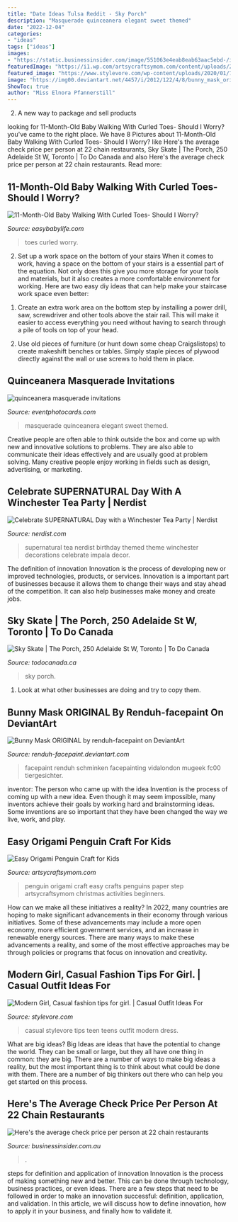 ```yaml
---
title: "Date Ideas Tulsa Reddit - Sky Porch"
description: "Masquerade quinceanera elegant sweet themed"
date: "2022-12-04"
categories:
- "ideas"
tags: ["ideas"]
images:
- "https://static.businessinsider.com/image/551063e4eab8eab63aac5ebd-/image.jpg"
featuredImage: "https://i1.wp.com/artsycraftsymom.com/content/uploads/2017/12/Origami-Penguin-Craft-2721.jpg?fit=680%2C453&amp;ssl=1"
featured_image: "https://www.stylevore.com/wp-content/uploads/2020/01/74605117_443244499726213_5928080189273079855_n.jpg"
image: "https://img00.deviantart.net/4457/i/2012/122/4/8/bunny_mask_original_by_renduh_facepaint-d4ycibq.jpg"
ShowToc: true
author: "Miss Elnora Pfannerstill"
---
```



2. A new way to package and sell products

	

		
looking for 11-Month-Old Baby Walking With Curled Toes- Should I Worry? you've came to the right place. We have 8 Pictures about 11-Month-Old Baby Walking With Curled Toes- Should I Worry? like Here&#039;s the average check price per person at 22 chain restaurants, Sky Skate | The Porch, 250 Adelaide St W, Toronto | To Do Canada and also Here&#039;s the average check price per person at 22 chain restaurants. Read more:
		
    
## 11-Month-Old Baby Walking With Curled Toes- Should I Worry?

<img loading=lazy src="https://www.easybabylife.com/wp-content/uploads/2014/03/baby-walking-with-curled-toes-735-683x1024.jpg" onerror="this.onerror=null;this.src='https://tse2.mm.bing.net/th?id=OIP.KX0MJCta7Rd94X-mAB6k2wHaLG&amp;pid=15.1';" alt="11-Month-Old Baby Walking With Curled Toes- Should I Worry?">

_Source: easybabylife.com_

>toes curled worry. 

	

2) Set up a work space on the bottom of your stairs
When it comes to work, having a space on the bottom of your stairs is a essential part of the equation. Not only does this give you more storage for your tools and materials, but it also creates a more comfortable environment for working. Here are two easy diy ideas that can help make your staircase work space even better:
1. Create an extra work area on the bottom step by installing a power drill, saw, screwdriver and other tools above the stair rail. This will make it easier to access everything you need without having to search through a pile of tools on top of your head.

2. Use old pieces of furniture (or hunt down some cheap Craigslistops) to create makeshift benches or tables. Simply staple pieces of plywood directly against the wall or use screws to hold them in place.

    
## Quinceanera Masquerade Invitations

<img loading=lazy src="http://www.eventphotocards.com/blogevent/wp-content/uploads/2011/03/Picture-1061.jpg" onerror="this.onerror=null;this.src='https://tse2.mm.bing.net/th?id=OIP.9Q9JnO11qvx-qCQvODwbiQAAAA&amp;pid=15.1';" alt="quinceanera masquerade invitations">

_Source: eventphotocards.com_

>masquerade quinceanera elegant sweet themed. 

	

Creative people are often able to think outside the box and come up with new and innovative solutions to problems. They are also able to communicate their ideas effectively and are usually good at problem solving. Many creative people enjoy working in fields such as design, advertising, or marketing.

    
## Celebrate SUPERNATURAL Day With A Winchester Tea Party | Nerdist

<img loading=lazy src="http://nerdist.com/wp-content/uploads/2016/09/Supernatural-party-featured-09082016.jpg" onerror="this.onerror=null;this.src='https://tse4.mm.bing.net/th?id=OIP.E0W8vY8x6Pwe8J8bKgWIdQHaEK&amp;pid=15.1';" alt="Celebrate SUPERNATURAL Day with a Winchester Tea Party | Nerdist">

_Source: nerdist.com_

>supernatural tea nerdist birthday themed theme winchester decorations celebrate impala decor. 

	

The definition of innovation
Innovation is the process of developing new or improved technologies, products, or services. Innovation is a important part of businesses because it allows them to change their ways and stay ahead of the competition. It can also help businesses make money and create jobs.

    
## Sky Skate | The Porch, 250 Adelaide St W, Toronto | To Do Canada

<img loading=lazy src="https://www.todocanada.ca/wp-content/uploads/SKY-SKATE-EVENT-LISTING-low-1.jpg" onerror="this.onerror=null;this.src='https://tse1.mm.bing.net/th?id=OIP.7QoArATJbM33oN0ya8X-6wHaE8&amp;pid=15.1';" alt="Sky Skate | The Porch, 250 Adelaide St W, Toronto | To Do Canada">

_Source: todocanada.ca_

>sky porch. 

	

1. Look at what other businesses are doing and try to copy them.

    
## Bunny Mask ORIGINAL By Renduh-facepaint On DeviantArt

<img loading=lazy src="https://img00.deviantart.net/4457/i/2012/122/4/8/bunny_mask_original_by_renduh_facepaint-d4ycibq.jpg" onerror="this.onerror=null;this.src='https://tse1.mm.bing.net/th?id=OIP.WAzxNtb1W7f6_S9quBXTWgHaLH&amp;pid=15.1';" alt="Bunny Mask ORIGINAL by renduh-facepaint on DeviantArt">

_Source: renduh-facepaint.deviantart.com_

>facepaint renduh schminken facepainting vidalondon mugeek fc00 tiergesichter. 

	

inventor: The person who came up with the idea
Invention is the process of coming up with a new idea. Even though it may seem impossible, many inventors achieve their goals by working hard and brainstorming ideas. Some inventions are so important that they have been changed the way we live, work, and play.

    
## Easy Origami Penguin Craft For Kids

<img loading=lazy src="https://i1.wp.com/artsycraftsymom.com/content/uploads/2017/12/Origami-Penguin-Craft-2721.jpg?fit=680%2C453&amp;ssl=1" onerror="this.onerror=null;this.src='https://tse4.mm.bing.net/th?id=OIP.Szn-SagHdpnlLc5PVlXIAAHaE7&amp;pid=15.1';" alt="Easy Origami Penguin Craft for Kids">

_Source: artsycraftsymom.com_

>penguin origami craft easy crafts penguins paper step artsycraftsymom christmas activities beginners. 

	

How can we make all these initiatives a reality?
In 2022, many countries are hoping to make significant advancements in their economy through various initiatives. Some of these advancements may include a more open economy, more efficient government services, and an increase in renewable energy sources. There are many ways to make these advancements a reality, and some of the most effective approaches may be through policies or programs that focus on innovation and creativity.

    
## Modern Girl, Casual Fashion Tips For Girl. | Casual Outfit Ideas For

<img loading=lazy src="https://www.stylevore.com/wp-content/uploads/2020/01/74605117_443244499726213_5928080189273079855_n.jpg" onerror="this.onerror=null;this.src='https://tse2.mm.bing.net/th?id=OIP.UFf_zijJ3REvn4U7jTmKQAHaJQ&amp;pid=15.1';" alt="Modern Girl, Casual fashion tips for girl. | Casual Outfit Ideas For">

_Source: stylevore.com_

>casual stylevore tips teen teens outfit modern dress. 

	

What are big ideas?
Big Ideas are ideas that have the potential to change the world. They can be small or large, but they all have one thing in common: they are big. There are a number of ways to make big ideas a reality, but the most important thing is to think about what could be done with them. There are a number of big thinkers out there who can help you get started on this process.

    
## Here&#039;s The Average Check Price Per Person At 22 Chain Restaurants

<img loading=lazy src="https://static.businessinsider.com/image/551063e4eab8eab63aac5ebd-/image.jpg" onerror="this.onerror=null;this.src='https://tse3.mm.bing.net/th?id=OIP.YPa6qWzmNysUSFxennHKDgHaFj&amp;pid=15.1';" alt="Here&#039;s the average check price per person at 22 chain restaurants">

_Source: businessinsider.com.au_

>. 

	

steps for definition and application of innovation
Innovation is the process of making something new and better. This can be done through technology, business practices, or even ideas. There are a few steps that need to be followed in order to make an innovation successful: definition, application, and validation. In this article, we will discuss how to define innovation, how to apply it in your business, and finally how to validate it.

